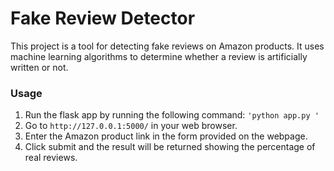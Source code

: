 # Fake Review Detector

This project is a tool for detecting fake reviews on Amazon products. It uses machine learning algorithms to determine whether a review is artificially written or not.


### Usage

1. Run the flask app by running the following command: `'python app.py '`
2. Go to `http://127.0.0.1:5000/` in your web browser.
3. Enter the Amazon product link in the form provided on the webpage.
4. Click submit and the result will be returned showing the percentage of real reviews.
